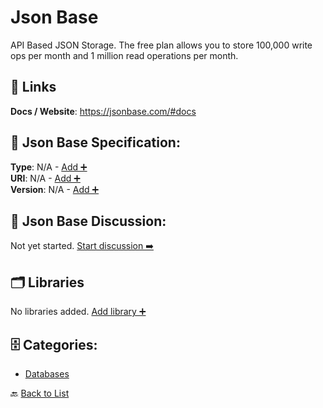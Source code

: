 # Json Base

API Based JSON Storage. The free plan allows you to store 100,000 write ops per month and 1 million read operations per month.

##  🔗 Links
**Docs / Website**: https://jsonbase.com/#docs

## 🧬 Json Base Specification:
**Type**: N/A - [Add ➕](https://github.com/apis-list/apis-list/edit/main/apis.yaml#L10741)  
**URI**: N/A - [Add ➕](https://github.com/apis-list/apis-list/edit/main/apis.yaml#L10741)  
**Version**: N/A - [Add ➕](https://github.com/apis-list/apis-list/edit/main/apis.yaml#L10741)

## 💬 Json Base Discussion:
Not yet started. [Start discussion ➡️](https://github.com/apis-list/apis-list/discussions/new)

## 🗂️ Libraries

No libraries added. [Add library ➕](https://github.com/apis-list/apis-list/edit/main/apis.yaml#L10741)    


## 🗄️ Categories:
- [Databases](https://github.com/apis-list/apis-list#databases-)

🔙  [Back to List](https://github.com/apis-list/apis-list)

